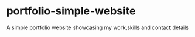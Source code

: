 # portfolio-simple-website
A simple portfolio website showcasing my work,skills and contact details
